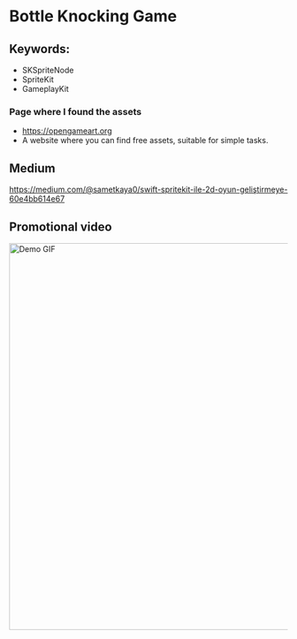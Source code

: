 # Bottle Knocking Game

## Keywords:

- SKSpriteNode
- SpriteKit
- GameplayKit

### Page where I found the assets

- https://opengameart.org
- A website where you can find free assets, suitable for simple tasks.

## Medium 

https://medium.com/@sametkaya0/swift-spritekit-ile-2d-oyun-geliştirmeye-60e4bb614e67

## Promotional video

<img src="https://github.com/user-attachments/assets/26ec6e1f-8c56-40d5-961b-f6e9db745a71" width="700" alt="Demo GIF">








